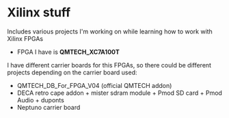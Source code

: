 # Xilinx stuff

Includes various projects I'm working on while learning how to work with Xilinx FPGAs

* FPGA I have is **QMTECH_XC7A100T**

I have different carrier boards for this FPGAs, so there could be different projects depending on the carrier board used:

* QMTECH_DB_For_FPGA_V04   (official QMTECH addon)
* DECA retro cape addon + mister sdram module + Pmod SD card + Pmod Audio + duponts
* Neptuno carrier board

